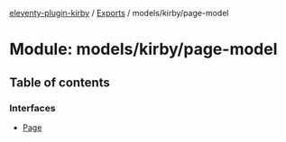 [eleventy-plugin-kirby](../README.md) / [Exports](../modules.md) / models/kirby/page-model

# Module: models/kirby/page-model

## Table of contents

### Interfaces

- [Page](../interfaces/models/kirby/page-model.page.md)
